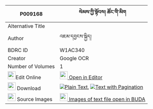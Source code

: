 |P009168|སེམས་ཀྱི་སྟོབས། ཚོང་གི་མིག 
| --- | --- 
|Alternative Title |
|Author| འཇམ་དབྱངས་སྐྱིད།
|BDRC ID | W1AC340
|Creator | Google OCR
|Number of Volumes| 1
|<img width="25" src="https://img.icons8.com/color/25/000000/edit-property.png">Edit Online| [<img width="25" src="https://avatars.githubusercontent.com/u/45091458?s=200&v=4"> Open in Editor](http://editor.openpecha.org/P009168)
|<img width="25" src="https://img.icons8.com/fluent/48/000000/download-2.png"/>  Download | [![](https://img.icons8.com/color/20/000000/txt.png)Plain Text](https://github.com/Openpecha/P009168/releases/download/v2/sem_kyi_tob_tsong_gi_mik_plain_P009168.zip), [![](https://img.icons8.com/color/20/000000/txt.png)Text with Pagination](https://github.com/Openpecha/P009168/releases/download/v2/sem_kyi_tob_tsong_gi_mik_pages_P009168.zip)
|<img width="25" src="https://img.icons8.com/plasticine/100/000000/pictures-folder.png"/>  Source Images | [<img width="25" src="https://library.bdrc.io/icons/BUDA-small.svg"> Images of text file open in BUDA](https://library.bdrc.io/show/bdr:W1AC340)